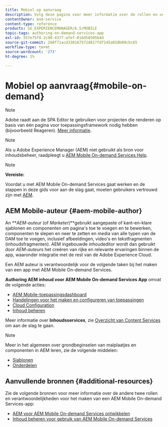 ```yaml
---
title: Mobiel op aanvraag
description: Volg deze pagina voor meer informatie over de rollen en verantwoordelijkheden van de auteur van Adobe Experience Manager Mobile On-Demand Services.
contentOwner: msm-service
content-type: reference
products: SG_EXPERIENCEMANAGER/6.5/MOBILE
topic-tags: authoring-on-demand-services-app
exl-id: 357e75f8-2c98-4377-afef-016d58505b4d
source-git-commit: 260f71acd330167572d817fdf145a018b09cbc65
workflow-type: tm+mt
source-wordcount: '273'
ht-degree: 1%

---
```


# Mobiel op aanvraag{#mobile-on-demand}

>[!NOTE]
>
>Adobe raadt aan de SPA Editor te gebruiken voor projecten die renderen op basis van één pagina voor toepassingsframework nodig hebben (bijvoorbeeld Reageren). [Meer informatie](/help/sites-developing/spa-overview.md).

>[!NOTE]
>
>Als u Adobe Experience Manager (AEM) niet gebruikt als bron voor inhoudsbeheer, raadpleegt u [AEM Mobile On-demand Services Help](https://helpx.adobe.com/digital-publishing-solution/topics.html).

>[!NOTE]
>
>**Vereiste:**
>
>Voordat u met AEM Mobile On-demand Services gaat werken en de stappen in deze gids voor aan de slag gaat, moeten gebruikers vertrouwd zijn met [AEM](/help/sites-deploying/deploy.md).

## AEM Mobile-auteur {#aem-mobile-author}

An ***AEM-auteur* (of *Marketer*)**gebruikt aangepaste of kant-en-klare sjablonen en componenten om pagina&#39;s toe te voegen en te bewerken, componenten te slepen en neer te zetten en media van alle typen van de DAM toe te voegen, inclusief afbeeldingen, video&#39;s en tekstfragmenten (inhoudsfragmenten). AEM ingebouwde inhoudeditor wordt dan gebruikt door *AEM-auteurs* het creëren van rijke en relevante ervaringen binnen de app, waaronder integratie met de rest van de Adobe Experience Cloud.

Een AEM auteur is verantwoordelijk voor de volgende taken bij het maken van een app met AEM Mobile On-demand Services.

**Authoring AEM inhoud voor AEM Mobile On-demand Services App** omvat de volgende acties:

* [AEM Mobile-toepassingsdashboard](/help/mobile/mobile-apps-ondemand-application-dashboard.md)
* [Handelingen voor het maken en configureren van toepassingen](/help/mobile/mobile-apps-ondemand-application-create-configure-action.md)
* [Cloud Configuration](/help/mobile/mobile-on-demand-associating-an-on-demand-app-to-cloud-configuration.md)
* [Inhoud beheren](/help/mobile/mobile-apps-ondemand-manage-content-ondemand.md)

Meer informatie over **Inhoudsservices**, zie [Overzicht van Content Services](/help/mobile/develop-content-as-a-service.md) om aan de slag te gaan.

>[!NOTE]
>
>Meer in het algemeen over grondbeginselen van malplaatjes en componenten in AEM leren, zie de volgende middelen:
>
>* [Sjablonen](/help/sites-developing/templates.md)
>* [Onderdelen](/help/sites-developing/components.md)
>

## Aanvullende bronnen {#additional-resources}

Zie de volgende bronnen voor meer informatie over de andere twee rollen en verantwoordelijkheden voor het maken van een AEM Mobile On-demand Services-app:

* [AEM voor AEM Mobile On-demand Services ontwikkelen](/help/mobile/aem-mobile-on-demand.md)
* [Inhoud beheren voor gebruik van AEM Mobile On-demand Services](/help/mobile/aem-mobile.md)
